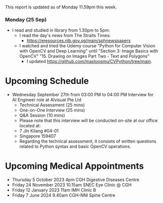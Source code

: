 This report is updated as of Monday 11.59pm this week.

### Monday (25 Sep)
- I read and studied in library from 1.30pm to 5pm:
    - I read the day's news from The Straits Times:
        - https://eresources.nlb.gov.sg/main/sphnewspapers
    - I watched and tried the Udemy course "Python for Computer Vision with OpenCV and Deep Learning" until "Section 3: Image Basics with OpenCV" "15. Drawing on Images Part Two - Text and Polygons"
        - I updated https://github.com/maxloosmu/CVPython/tree/main.





# Upcoming Schedule
- Wednesday September 27th from 03:00 PM to 04:00 PM Interview for AI Engineer role at Alvisual Pte Ltd
    - Technical Assessment (25 mins)
    - One-on-One Interview (25 mins)
    - Q&A Session (10 mins)
    - Please note that this interview will be conducted on-site at our office located at:
    - 7 Jln Kilang #04-01
    - Singapore 159407
    - Regarding the technical assessment, it consists of written questions related to Python syntax and basic OpenCV operations.

# Upcoming Medical Appointments
- Thursday 5 October 2023 4pm CGH Digestive Diseases Centre
- Friday 24 November 2023 10.15am SNEC Eye Clinic @ CGH
- Friday 12 January 2023 11am IMH Clinic B
- Friday 7 June 2024 9.40am CGH-NNI Spine Centre